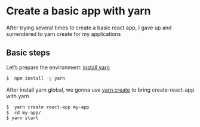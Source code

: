 # Create a basic app with yarn

After trying several times to create a basic react app, I gave up and surrendered to yarn create for my applications

## Basic steps
Let’s prepare the environment:
[install yarn](https://yarnpkg.com/lang/en/docs/install/)
```sh
$  npm install -g yarn
```
After install yarn global, we gonna use [yarn create](https://yarnpkg.com/lang/en/docs/cli/create/) to bring create-react-app with yarn 

```sh
$  yarn create react-app my-app
$  cd my-app/
$ yarn start
```
